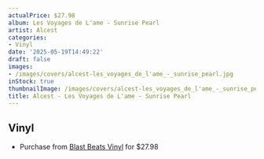 ```yaml
---
actualPrice: $27.98
album: Les Voyages de L'ame - Sunrise Pearl
artist: Alcest
categories:
- Vinyl
date: '2025-05-19T14:49:22'
draft: false
images:
- /images/covers/alcest-les_voyages_de_l'ame_-_sunrise_pearl.jpg
inStock: true
thumbnailImage: /images/covers/alcest-les_voyages_de_l'ame_-_sunrise_pearl-thumb.jpg
title: Alcest - Les Voyages de L'ame - Sunrise Pearl
---
```


## Vinyl
* Purchase from [Blast Beats Vinyl](https://blastbeatsvinyl.com/products/alcest-les-voyages-de-lame-sunrise-pearl-vinyl-lp-1) for $27.98

